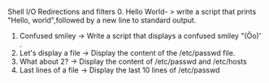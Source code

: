 Shell I/O Redirections and filters
0. Hello World- > write a script that prints "Hello, world",followed by a new line to  standard output.
1. Confused smiley -> Write a script that displays a confused smiley "(Ôo)' .
2. Let's display a file -> Display the content of the /etc/passwd file.
3. What about 2? -> Display the content of /etc/passwd and /etc/hosts
4. Last lines of a file -> Display the last 10 lines of /etc/passwd

